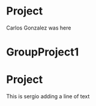 # Project

Carlos Gonzalez was here
# GroupProject1

# Project

This is sergio adding a line of text

